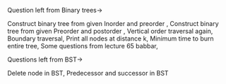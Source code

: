 Question left from Binary trees-> 

Construct binary tree from given Inorder and preorder , 
Construct binary tree from given Preorder and postorder , 
Vertical order traversal again, 
Boundary traversal, 
Print all nodes at distance k,
Minimum time to burn entire tree, 
Some questions from lecture 65 babbar,


Questions left from BST->

Delete node in BST, 
Predecessor and successor in BST

